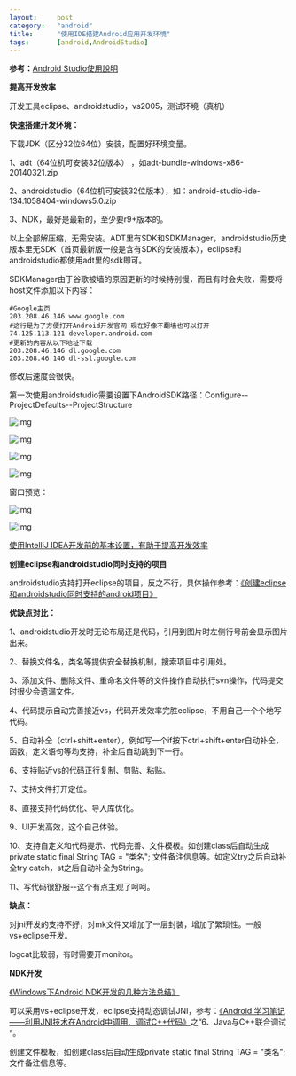 ```yaml
---
layout:		post
category:	"android"
title:		"使用IDE搭建Android应用开发环境"
tags:		[android,AndroidStudio]
---
```




**参考：**[Android Studio使用說明](http://rritw.com/a/JAVAbiancheng/ANT/20130619/373257.html) 

**提高开发效率**

开发工具eclipse、androidstudio，vs2005，测试环境（真机）

**快速搭建开发环境：**

下载JDK（区分32位64位）安装，配置好环境变量。

1、adt（64位机可安装32位版本） ，如adt-bundle-windows-x86-20140321.zip

2、androidstudio（64位机可安装32位版本），如：android-studio-ide-134.1058404-windows5.0.zip

3、NDK，最好是最新的，至少要r9+版本的。

以上全部解压缩，无需安装。ADT里有SDK和SDKManager，androidstudio历史版本里无SDK（首页最新版一般是含有SDK的安装版本），eclipse和androidstudio都使用adt里的sdk即可。

SDKManager由于谷歌被墙的原因更新的时候特别慢，而且有时会失败，需要将host文件添加以下内容：

```
#Google主页
203.208.46.146 www.google.com
#这行是为了方便打开Android开发官网 现在好像不翻墙也可以打开
74.125.113.121 developer.android.com
#更新的内容从以下地址下载
203.208.46.146 dl.google.com
203.208.46.146 dl-ssl.google.com
```

修改后速度会很快。

第一次使用androidstudio需要设置下AndroidSDK路径：Configure--ProjectDefaults--ProjectStructure

![img](C:\Users\hzzhuxingxing\AppData\Local\YNote\data\pushebp@163.com\95f487df452e4a55b2a64edfad4dc641\untitle.png)

![img](C:\Users\hzzhuxingxing\AppData\Local\YNote\data\pushebp@163.com\5e3c74ed094a4f9d984daa54e9e8956b\untitle.png)

![img](C:\Users\hzzhuxingxing\AppData\Local\YNote\data\pushebp@163.com\552b638afba3459396e409183712ed96\untitle.png)

![img](C:\Users\hzzhuxingxing\AppData\Local\YNote\data\pushebp@163.com\b03c8edeb48b4648b16c34c0c7b6cda4\untitle.png)

窗口预览：

![img](C:\Users\hzzhuxingxing\AppData\Local\YNote\data\pushebp@163.com\ab838107122249ca8262e050207c3eb6\untitle.png)

![img](C:\Users\hzzhuxingxing\AppData\Local\YNote\data\pushebp@163.com\cea7bb588b6f4a85b749b89ec50225a5\untitle.png)

[使用IntelliJ IDEA开发前的基本设置，有助于提高开发效率](./using-idea-develop-android-app.html)

**创建eclipse和androidstudio同时支持的项目**

androidstudio支持打开eclipse的项目，反之不行，具体操作参考：[《创建eclipse和androidstudio同时支持的android项目》](https://app.yinxiang.com/shard/s3/nl/407431/8872bcdc-167b-4352-befd-b7968485193f)

**优缺点对比：**

1、androidstudio开发时无论布局还是代码，引用到图片时左侧行号前会显示图片出来。

2、替换文件名，类名等提供安全替换机制，搜索项目中引用处。

3、添加文件、删除文件、重命名文件等的文件操作自动执行svn操作，代码提交时很少会遗漏文件。

4、代码提示自动完善接近vs，代码开发效率完胜eclipse，不用自己一个个地写代码。

5、自动补全（ctrl+shift+enter），例如写一个if按下ctrl+shift+enter自动补全，函数，定义语句等均支持，补全后自动跳到下一行。

6、支持贴近vs的代码正行复制、剪贴、粘贴。

7、支持文件打开定位。

8、直接支持代码优化、导入库优化。

9、UI开发高效，这个自己体验。

10、支持自定义和代码提示、代码完善、文件模板。如创建class后自动生成private static final String TAG = "类名"; 文件备注信息等。如定义try之后自动补全try catch，st之后自动补全为String。

11、写代码很舒服--这个有点主观了呵呵。

**缺点：**

对jni开发的支持不好，对mk文件又增加了一层封装，增加了繁琐性。一般vs+eclipse开发。

logcat比较弱，有时需要开monitor。

**NDK开发**

[《Windows下Android NDK开发的几种方法总结》](./ways-to-develop-android-ndk.html)

可以采用vs+eclipse开发，eclipse支持动态调试JNI，参考：[《Android 学习笔记——利用JNI技术在Android中调用、调试C++代码》](http://blog.csdn.net/asmcvc/article/details/10006215)之“6、Java与C++联合调试 ”。

创建文件模板，如创建class后自动生成private static final String TAG = "类名"; 文件备注信息等。